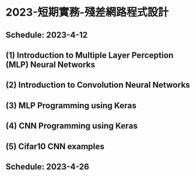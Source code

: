 # 2023-短期實務-殘差網路程式設計
## Schedule: 2023-4-12
## (1) Introduction to Multiple Layer Perception (MLP) Neural Networks 
## (2) Introduction to Convolution Neural Networks 
## (3) MLP Programming using Keras
## (4) CNN Programming using Keras
## (5) Cifar10 CNN examples
## Schedule: 2023-4-26
##
##
